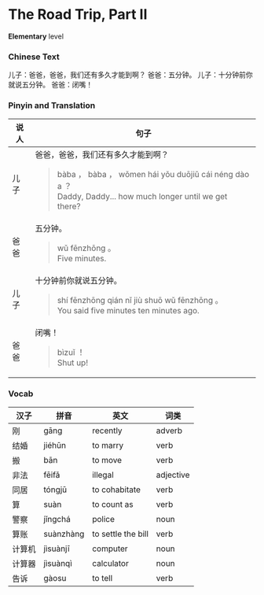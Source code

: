 # The Road Trip, Part II
**Elementary** level
### Chinese Text
儿子：爸爸，爸爸，我们还有多久才能到啊？
爸爸：五分钟。
儿子：十分钟前你就说五分钟。
爸爸：闭嘴！

### Pinyin and Translation
|说人|句子|
|----|----|
|儿子|爸爸，爸爸，我们还有多久才能到啊？<blockquote>bàba ， bàba ， wǒmen hái yǒu duōjiǔ cái néng dào a ？<br />Daddy, Daddy... how much longer until we get there?</blockquote>|
|爸爸|五分钟。<blockquote>wǔ fēnzhōng 。<br />Five minutes.</blockquote>|
|儿子|十分钟前你就说五分钟。<blockquote>shí fēnzhōng qián nǐ jiù shuō wǔ fēnzhōng 。<br />You said five minutes ten minutes ago.</blockquote>|
|爸爸|闭嘴！<blockquote>bìzuǐ ！<br />Shut up!</blockquote>|
### Vocab
|汉子|拼音|英文|词类|
|----|----|----|----|
|刚|gāng|recently|adverb|
|结婚|jiéhūn|to marry|verb|
|搬|bān|to move|verb|
|非法|fēifǎ|illegal|adjective|
|同居|tóngjū|to cohabitate|verb|
|算|suàn|to count as|verb|
|警察|jǐngchá|police|noun|
|算账|suànzhàng|to settle the bill|verb|
|计算机|jìsuànjī|computer|noun|
|计算器|jìsuànqì|calculator|noun|
|告诉|gàosu|to tell|verb|